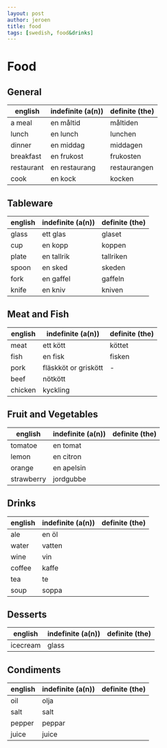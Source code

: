 ```yaml
---
layout: post
author: jeroen
title: food
tags: [swedish, food&drinks]
---
```


# Food

## General

| english | indefinite (a(n)) | definite (the) |
| ------- | ----------------- | -------------- |
| a meal | en måltid | måltiden |
| lunch | en lunch | lunchen |
| dinner | en middag | middagen |
| breakfast | en frukost | frukosten |
| restaurant | en restaurang | restaurangen |
| cook | en kock | kocken |


## Tableware

| english | indefinite (a(n)) | definite (the) |
| ------- | ----------------- | -------------- |
| glass | ett glas | glaset |
| cup | en kopp | koppen |
| plate | en tallrik | tallriken |
| spoon | en sked | skeden |
| fork | en gaffel | gaffeln |
| knife | en kniv | kniven |


## Meat and Fish

| english | indefinite (a(n)) | definite (the) |
| ------- | ----------------- | -------------- |
| meat | ett kött | köttet |
| fish | en fisk | fisken |
| pork | fläskköt or griskött| - |
| beef | nötkött | |
| chicken | kyckling | |


## Fruit and Vegetables

| english | indefinite (a(n)) | definite (the) |
| ------- | ----------------- | -------------- |
| tomatoe | en tomat | |
| lemon | en citron | |
| orange | en apelsin | |
| strawberry | jordgubbe | |

## Drinks

| english | indefinite (a(n)) | definite (the) |
| ------- | ----------------- | -------------- |
| ale | en öl | |
| water | vatten | |
| wine | vin | |
| coffee | kaffe | |
| tea | te | |
| soup | soppa | |

## Desserts

| english | indefinite (a(n)) | definite (the) |
| ------- | ----------------- | -------------- |
| icecream | glass | |


## Condiments

| english | indefinite (a(n)) | definite (the) |
| ------- | ----------------- | -------------- |
| oil | olja | |
| salt | salt | |
| pepper | peppar | |
| juice | juice | |
